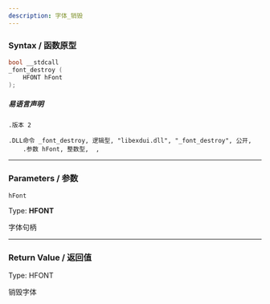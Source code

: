```yaml
---
description: 字体_销毁
---
```


### Syntax / 函数原型

```C++
bool __stdcall 
_font_destroy (
    HFONT hFont
);
```

##### 易语言声明

```Elang
.版本 2

.DLL命令 _font_destroy, 逻辑型, "libexdui.dll", "_font_destroy", 公开, 
    .参数 hFont, 整数型,  , 
```

---

### Parameters / 参数

`hFont`

Type: **HFONT**

字体句柄

---

### Return Value / 返回值

Type: HFONT

销毁字体
